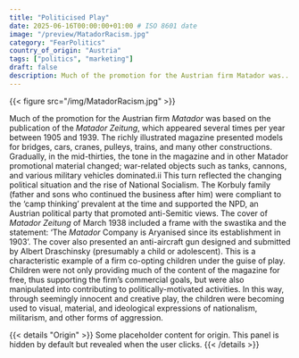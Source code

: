 ```yaml
---
title: "Politicised Play"
date: 2025-06-16T00:00:00+01:00 # ISO 8601 date
image: "/preview/MatadorRacism.jpg"
category: "FearPolitics"
country_of_origin: "Austria"
tags: ["politics", "marketing"]
draft: false
description: Much of the promotion for the Austrian firm Matador was...
---
```


{{< figure src="/img/MatadorRacism.jpg" >}}

Much of the promotion for the Austrian firm *Matador* was based on the publication of the *Matador Zeitung*, which appeared several times per year between 1905 and 1939. The richly illustrated magazine presented models for bridges, cars, cranes, pulleys, trains, and many other constructions. Gradually, in the mid-thirties, the tone in the magazine and in other Matador promotional material changed; war-related objects such as tanks, cannons, and various military vehicles dominated.ii This turn reflected the changing political situation and the rise of National Socialism. The Korbuly family (father and sons who continued the business after him) were compliant to the ‘camp thinking’ prevalent at the time and supported the NPD, an Austrian political party that promoted anti-Semitic views. The cover of *Matador Zeitung* of March 1938 included a frame with the swastika and the statement: ‘The *Matador* Company is Aryanised since its establishment in 1903’. The cover also presented an anti-aircraft gun designed and submitted by Albert Draschinsky (presumably a child or adolescent). This is a characteristic example of a firm co-opting children under the guise of play. Children were not only providing much of the content of the magazine for free, thus supporting the firm’s commercial goals, but were also manipulated into contributing to politically-motivated activities. In this way, through seemingly innocent and creative play, the children were becoming used to visual, material, and ideological expressions of nationalism, militarism, and other forms of aggression.


{{< details "Origin" >}}
Some placeholder content for origin. This panel is hidden by default but revealed when the user clicks.
{{< /details >}}

